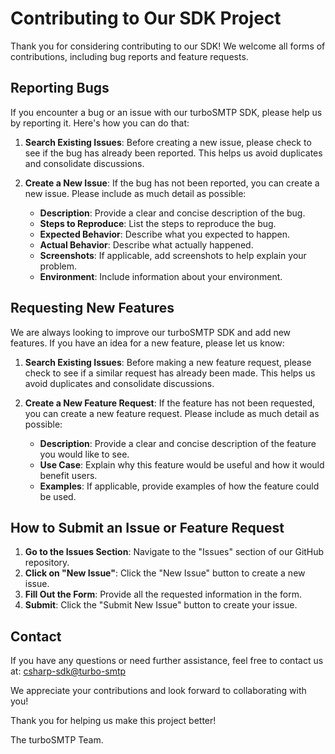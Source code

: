 # Contributing to Our SDK Project

Thank you for considering contributing to our SDK! We welcome all forms of contributions, including bug reports and feature requests. 

## Reporting Bugs

If you encounter a bug or an issue with our turboSMTP SDK, please help us by reporting it. Here's how you can do that:

1. **Search Existing Issues**: Before creating a new issue, please check to see if the bug has already been reported. This helps us avoid duplicates and consolidate discussions.

2. **Create a New Issue**: If the bug has not been reported, you can create a new issue. Please include as much detail as possible:
    - **Description**: Provide a clear and concise description of the bug.
    - **Steps to Reproduce**: List the steps to reproduce the bug.
    - **Expected Behavior**: Describe what you expected to happen.
    - **Actual Behavior**: Describe what actually happened.
    - **Screenshots**: If applicable, add screenshots to help explain your problem.
    - **Environment**: Include information about your environment.

## Requesting New Features

We are always looking to improve our turboSMTP SDK and add new features. If you have an idea for a new feature, please let us know:

1. **Search Existing Issues**: Before making a new feature request, please check to see if a similar request has already been made. This helps us avoid duplicates and consolidate discussions.

2. **Create a New Feature Request**: If the feature has not been requested, you can create a new feature request. Please include as much detail as possible:
    - **Description**: Provide a clear and concise description of the feature you would like to see.
    - **Use Case**: Explain why this feature would be useful and how it would benefit users.
    - **Examples**: If applicable, provide examples of how the feature could be used.

## How to Submit an Issue or Feature Request

1. **Go to the Issues Section**: Navigate to the "Issues" section of our GitHub repository.
2. **Click on "New Issue"**: Click the "New Issue" button to create a new issue.
3. **Fill Out the Form**: Provide all the requested information in the form.
4. **Submit**: Click the "Submit New Issue" button to create your issue.

## Contact

If you have any questions or need further assistance, feel free to contact us at: [csharp-sdk@turbo-smtp](mailto:csharp-sdk@turbo-smtp.com)

We appreciate your contributions and look forward to collaborating with you!

Thank you for helping us make this project better!

The turboSMTP Team.